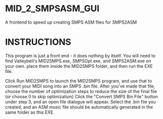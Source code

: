 # MID_2_SMPSASM_GUI
A frontend to speed up creating SMPS ASM files for SMPS2ASM

# INSTRUCTIONS
This program is just a front end - it does nothing by itself.
You will need to find Valleybell's MID2SMPS.exe, SMPSOpt.exe, and SMPS2ASM.exe on your own. place them inside the MID2SMPS folder, and then run the EXE file.

Click Run MID2SMPS to launch the MID2SMPS program, and use that to convert your MIDI song into an SMPS .bin file.
After you've made that file, choose the number of optimization steps to reduce the size of the final file (or choose 0 to skip optimization)
Click the "Convert SMPS Bin File" button under step 3, and an open file dialogue will appear. Select the .bin file you created, and an ASM music file should be automatically generated in the same folder as this EXE.